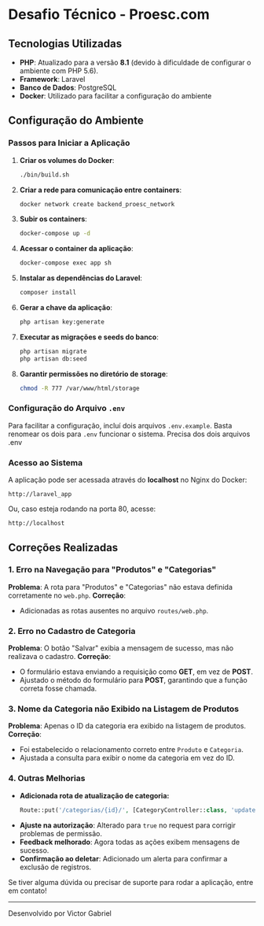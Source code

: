 # Desafio Técnico - Proesc.com

## Tecnologias Utilizadas

- **PHP**: Atualizado para a versão **8.1** (devido à dificuldade de configurar o ambiente com PHP 5.6).
- **Framework**: Laravel
- **Banco de Dados**: PostgreSQL
- **Docker**: Utilizado para facilitar a configuração do ambiente

## Configuração do Ambiente

### Passos para Iniciar a Aplicação

1. **Criar os volumes do Docker**:
   ```bash
   ./bin/build.sh
   ```

2. **Criar a rede para comunicação entre containers**:
   ```bash
   docker network create backend_proesc_network
   ```

3. **Subir os containers**:
   ```bash
   docker-compose up -d
   ```

4. **Acessar o container da aplicação**:
   ```bash
   docker-compose exec app sh
   ```

5. **Instalar as dependências do Laravel**:
   ```bash
   composer install
   ```

6. **Gerar a chave da aplicação**:
   ```bash
   php artisan key:generate
   ```

7. **Executar as migrações e seeds do banco**:
   ```bash
   php artisan migrate
   php artisan db:seed
   ```

8. **Garantir permissões no diretório de storage**:
   ```bash
   chmod -R 777 /var/www/html/storage
   ```

### Configuração do Arquivo `.env`

Para facilitar a configuração, incluí dois arquivos `.env.example`. Basta renomear os dois para `.env` funcionar o sistema.
Precisa dos dois arquivos .env

### Acesso ao Sistema

A aplicação pode ser acessada através do **localhost** no Nginx do Docker:
```
http://laravel_app
```
Ou, caso esteja rodando na porta 80, acesse:
```
http://localhost
```

## Correções Realizadas

### 1. Erro na Navegação para "Produtos" e "Categorias"
   **Problema**: A rota para "Produtos" e "Categorias" não estava definida corretamente no `web.php`.
   **Correção**:
   - Adicionadas as rotas ausentes no arquivo `routes/web.php`.
   
### 2. Erro no Cadastro de Categoria
   **Problema**: O botão "Salvar" exibia a mensagem de sucesso, mas não realizava o cadastro.
   **Correção**:
   - O formulário estava enviando a requisição como **GET**, em vez de **POST**.
   - Ajustado o método do formulário para **POST**, garantindo que a função correta fosse chamada.

### 3. Nome da Categoria não Exibido na Listagem de Produtos
   **Problema**: Apenas o ID da categoria era exibido na listagem de produtos.
   **Correção**:
   - Foi estabelecido o relacionamento correto entre `Produto` e `Categoria`.
   - Ajustada a consulta para exibir o nome da categoria em vez do ID.

### 4. Outras Melhorias
   - **Adicionada rota de atualização de categoria:**
     ```php
     Route::put('/categorias/{id}/', [CategoryController::class, 'update']);
     ```
   - **Ajuste na autorização**: Alterado para `true` no request para corrigir problemas de permissão.
   - **Feedback melhorado**: Agora todas as ações exibem mensagens de sucesso.
   - **Confirmação ao deletar**: Adicionado um alerta para confirmar a exclusão de registros.

Se tiver alguma dúvida ou precisar de suporte para rodar a aplicação, entre em contato!

---
Desenvolvido por Victor Gabriel 

